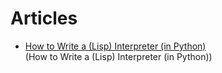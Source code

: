 # Articles

- [How to Write a (Lisp) Interpreter (in Python)](https://norvig.com/lispy.html)
  <br/>(How to Write a (Lisp) Interpreter (in Python))